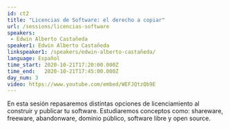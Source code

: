 ```yaml
---
id: ct2
title: "Licencias de Software: el derecho a copiar"
url: /sessions/licencias-software
speakers:
 - Edwin Alberto Castañeda
speaker1: Edwin Alberto Castañeda
linkspeaker1: /speakers/edwin-alberto-castañeda/
language: Español
time_start: 2020-10-21T17:20:00.000Z
time_end:   2020-10-21T17:45:00.000Z
day_num: 3
video: https://www.youtube.com/embed/WEFJQtzQb9E
---
```


En esta sesión repasaremos distintas opciones de licenciamiento al construir y publicar tu software. Estudiaremos conceptos como: shareware, freeware, abandonware, dominio público, software libre y open source. 
